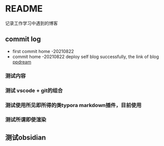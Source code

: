 # README

记录工作学习中遇到的博客

## commit log

- first commit home -20210822
- commit home -20210822 deploy self blog successfully, the link of blog [ppdream](www.ppdream.xyz)

### 测试内容

### 测试 vscode + git的组合

### 测试使用所见即所得的类typora markdown插件，目前使用

### 测试所谓即使渲染
## 测试obsidian

